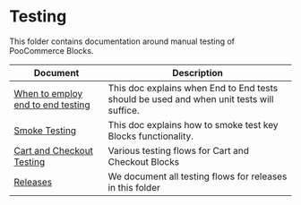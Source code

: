 # Testing

This folder contains documentation around manual testing of PooCommerce Blocks.

| Document                                                           | Description                                                                              |
| ------------------------------------------------------------------ | ---------------------------------------------------------------------------------------- |
| [When to employ end to end testing](when-to-employ-e2e-testing.md) | This doc explains when End to End tests should be used and when unit tests will suffice. |
| [Smoke Testing](smoke-testing.md)                                  | This doc explains how to smoke test key Blocks functionality.                            |
| [Cart and Checkout Testing](cart-checkout/README.md)               | Various testing flows for Cart and Checkout Blocks                                       |
| [Releases](releases/README.md)                                     | We document all testing flows for releases in this folder                                |

